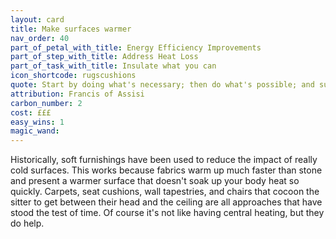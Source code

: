 ```yaml
---
layout: card
title: Make surfaces warmer
nav_order: 40
part_of_petal_with_title: Energy Efficiency Improvements
part_of_step_with_title: Address Heat Loss
part_of_task_with_title: Insulate what you can
icon_shortcode: rugscushions
quote: Start by doing what's necessary; then do what's possible; and suddenly you are doing the impossible.
attribution: Francis of Assisi
carbon_number: 2
cost: £££
easy_wins: 1
magic_wand: 
---
```


<p>Historically, soft furnishings have been used to reduce the impact of really cold surfaces.  This works because fabrics warm up much faster than stone and present a warmer surface that doesn't soak up your body heat so quickly.  Carpets, seat cushions, wall tapestries, and chairs that cocoon the sitter to get between their head and the ceiling are all approaches that have stood the test of time.  Of course it's not like having central heating, but they do help.</p> 
